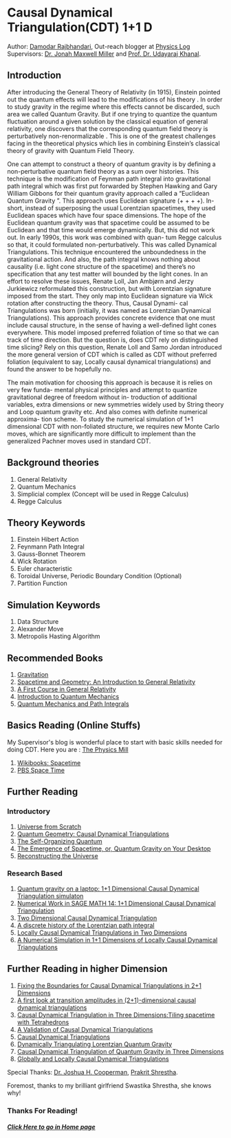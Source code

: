 # Causal Dynamical Triangulation(CDT) 1+1 D
Author: [Damodar Rajbhandari](mailto:damicristi7@live.com), Out-reach blogger at [Physics Log](http://www.physicslog.com/)  
Supervisors: [Dr. Jonah Maxwell Miller](mailto:jonah.maxwell.miller@gmail.com) and [Prof. Dr. Udayaraj Khanal](mailto:khanalu@yahoo.com).

## Introduction
After introducing the General Theory of Relativity (in 1915), Einstein pointed out the quantum effects
will lead to the modifications of his theory . In order to study gravity in the
regime where this effects cannot be discarded, such area we called Quantum Gravity. But if
one trying to quantize the quantum fluctuation around a given solution by the classical equation
of general relativity, one discovers that the corresponding quantum field theory is perturbatively
non-renormalizable . This is one of the greatest challenges facing in the theoretical physics
which lies in combining Einstein’s classical theory of gravity with Quantum Field Theory.

One can attempt to construct a theory of quantum gravity is by defining a non-perturbative
quantum field theory as a sum over histories. This technique is the modification of Feynman
path integral into gravitational path integral which was first put forwarded by Stephen Hawking
and Gary William Gibbons for their quantum gravity approach called a “Euclidean Quantum
Gravity ”. This approach uses Euclidean signature (+ + + +). In-short, instead of superposing
the usual Lorentzian spacetimes, they used Euclidean spaces which have four space dimensions. 
The hope of the Euclidean quantum gravity was that spacetime could be assumed to be
Euclidean and that time would emerge dynamically. But, this did not work out. In early 1990s, this work was combined with quan-
tum Regge calculus so that, it could formulated non-perturbatively. This was called Dynamical
Triangulations. This technique encountered the unboundedness in the gravitational action.
And also, the path integral knows nothing about causality (i.e. light cone structure of the
spacetime) and there’s no specification that any test matter will bounded by the light cones. In
an effort to resolve these issues, Renate Loll, Jan Ambjørn and Jerzy Jurkiewicz reformulated
this construction, but with Lorentzian signature imposed from the start. They only map into
Euclidean signature via Wick rotation after constructing the theory. Thus, Causal Dynami-
cal Triangulations was born (initially, it was named as Lorentzian Dynamical Triangulations).
This approach provides concrete evidence that one must include causal structure, in the sense
of having a well-defined light cones everywhere. This model imposed preferred foliation of
time so that we can track of time direction. But the question is, does CDT rely on distinguished
time slicing? Rely on this question, Renate Loll and Samo Jordan introduced the more general
version of CDT which is called as CDT without preferred foliation (equivalent to say, Locally
causal dynamical triangulations) and found the answer to be hopefully no.

The main motivation for choosing this approach is because it is relies on very few funda-
mental physical principles and attempt to quantize gravitational degree of freedom without in-
troduction of additional variables, extra dimensions or new symmetries widely used by String
theory and Loop quantum gravity etc. And also comes with definite numerical approxima-
tion scheme. To study the numerical simulation of 1+1 dimensional CDT with non-foliated
structure, we requires new Monte Carlo moves, which are significantly more difficult to
implement than the generalized Pachner moves used in standard CDT.

## Background theories
1. General Relativity
2. Quantum Mechanics
3. Simplicial complex (Concept will be used in Regge Calculus)
4. Regge Calculus

## Theory Keywords
1. Einstein Hibert Action
2. Feynmann Path Integral
3. Gauss-Bonnet Theorem
4. Wick Rotation
5. Euler characteristic
6. Toroidal Universe, Periodic Boundary Condition (Optional)
7. Partition Function

## Simulation Keywords
1. Data Structure
2. Alexander Move
3. Metropolis Hasting Algorithm

## Recommended Books 
1. [Gravitation](https://www.amazon.com/Gravitation-Charles-W-Misner/dp/0716703440) 
2. [Spacetime and Geometry: An Introduction to General Relativity](https://www.amazon.com/Spacetime-Geometry-Introduction-General-Relativity/dp/0805387323)
3. [A First Course in General Relativity](https://www.amazon.com/First-Course-General-Relativity/dp/0521887054)
4. [Introduction to Quantum Mechanics](https://www.amazon.com/Introduction-Quantum-Mechanics-David-Griffiths/dp/0131118927)
5. [Quantum Mechanics and Path Integrals](https://www.amazon.com/Quantum-Mechanics-Path-Integrals-Emended/dp/0486477223)

## Basics Reading (Online Stuffs)
My Supervisor's blog is wonderful place to start with basic skills needed for doing CDT. Here you are : [The Physics Mill](http://www.thephysicsmill.com/)

1. [Wikibooks: Spacetime](https://en.wikibooks.org/wiki/Special_Relativity/Spacetime)
2. [PBS Space Time](https://www.youtube.com/channel/UC7_gcs09iThXybpVgjHZ_7g/playlists) 

## Further Reading 
### Introductory
1. [Universe from Scratch](https://arxiv.org/abs/hep-th/0509010v3)
2. [Quantum Geometry: Causal Dynamical Triangulations](http://www.thephysicsmill.com/2013/10/13/causal-dynamical-triangulations/) 
3. [The Self-Organizing Quantum](http://www.signallake.com/innovation/SelfOrganizingQuantumJul08.pdf) 
4. [The Emergence of Spacetime, or, Quantum Gravity on Your Desktop](https://arxiv.org/pdf/0711.0273.pdf)
5. [Reconstructing the Universe](https://arxiv.org/pdf/hep-th/0505154.pdf)

### Research Based
1. [Quantum gravity on a laptop: 1+1 Dimensional Causal Dynamical Triangulation   simulaton](http://www.sciencedirect.com/science/article/pii/S2211379712000319)
2. [Numerical Work in SAGE MATH 14: 1+1 Dimensional Causal Dynamical Triangulation](https://quantumtetrahedron.wordpress.com/2014/01/16/numerical-work-in-sage-math-14-11-dimensional-causal-dynamical-triangulation/)
3. [Two Dimensional Causal Dynamical Triangulation](http://physics.wooster.edu/JrIS/Files/Israel_Web_Article.pdf)
4. [A discrete history of the Lorentzian path integral](https://arxiv.org/pdf/hep-th/0212340.pdf)
5. [Locally Causal Dynamical Triangulations in Two Dimensions](https://arxiv.org/abs/1507.04566)
6. [A Numerical Simulation in 1+1 Dimensions of Locally Causal Dynamical Triangulations](http://www.ru.nl/publish/pages/760962/thesis_final_version.pdf)

## Further Reading in higher Dimension
1. [Fixing the Boundaries for Causal Dynamical Triangulations in 2+1 Dimensions](http://london.ucdavis.edu/~reu/REU12/Papers/miller.pdf)
2. [A first look at transition amplitudes in (2+1)-dimensional causal dynamical triangulations](https://arxiv.org/abs/1305.2932v3)
3. [Causal Dynamical Triangulation in Three Dimensions:Tiling spacetime with Tetrahedrons](http://physics.wooster.edu/JrIS/Files/Web_Article_Shrestha.pdf)
4. [A Validation of Causal Dynamical Triangulations](https://arxiv.org/abs/1110.6875) 
5. [Causal Dynamical Triangulations](https://sites.google.com/site/lisaglaserphysics/research/causal-dynamical-triangulations)
6. [Dynamically Triangulating Lorentzian Quantum Gravity](https://arxiv.org/pdf/hep-th/0105267.pdf)
7. [Causal Dynamical Triangulation of Quantum Gravity in Three Dimensions](http://london.ucdavis.edu/~reu/REU07/zhang.pdf)
8. [Globally and Locally Causal Dynamical Triangulations](http://www.ru.nl/publish/pages/548169/thesis.pdf)

Special Thanks: [Dr. Joshua H. Cooperman](mailto:jhcooperman@gmail.com), [Prakrit Shrestha](mailto:prakrit.shrestha@gmail.com).

Foremost, thanks to my brilliant girlfriend Swastika Shrestha, she knows why!

### Thanks For Reading!

##### [Click Here to go in Home page](https://damicristi.github.io/)

